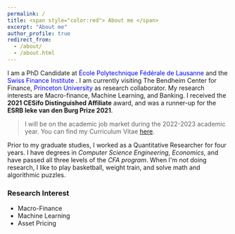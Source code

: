 ```yaml
---
permalink: /
title: <span style="color:red"> About me </span>
excerpt: "About me"
author_profile: true
redirect_from:
  - /about/
  - /about.html
---
```


I am a PhD Candidate at <span style="color:blue">École Polytechnique Fédérale de Lausanne </span>  and the <span style="color:blue"> Swiss Finance Institute </span>. I am currently visiting The Bendheim Center for Finance, <span style="color:blue"> Princeton University </span>as research collaborator. My research interests are Macro-finance, Machine Learning, and Banking. I received the **2021 CESifo Distinguished Affiliate** award, and was a runner-up for the **ESRB Ieke van den Burg Prize 2021**.

> I will be on the academic job market during the 2022-2023 academic year. You can find my Curriculum Vitae [here](https://goutham-epfl.github.io/website/files/CV.pdf).

Prior to my graduate studies, I worked as a Quantitative Researcher for four years. I have degrees in *Computer Science Engineering*, *Economics*, and have passed all three levels of the *CFA program*. When I'm not doing research, I like to play basketball, weight train, and solve math and algorithmic puzzles.

### Research Interest
* Macro-Finance
* Machine Learning
* Asset Pricing
